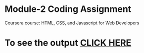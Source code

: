 # Module-2 Coding Assignment

Coursera course: HTML, CSS, and Javascript for Web Developers

# To see the output [CLICK HERE](https://chrizcjohn.github.io/coursera/mod2_solution/index.html)